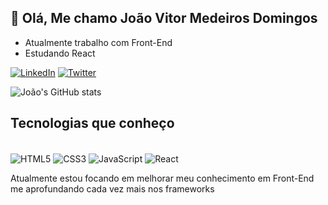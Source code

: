 ## 👋 Olá, Me chamo João Vitor Medeiros Domingos
- Atualmente trabalho com Front-End
- Estudando React


[![LinkedIn](https://img.shields.io/badge/LinkedIn-0077B5?style=for-the-badge&logo=linkedin&logoColor=white)](https://www.linkedin.com/in/jo%C3%A3o-vitor-domingos/)
[![Twitter](https://img.shields.io/badge/Twitter-1DA1F2?style=for-the-badge&logo=twitter&logoColor=white)](https://twitter.com/JoaoVitorMD_)

![João's GitHub stats](https://github-readme-stats.vercel.app/api?username=joaovitormd&show_icons=true&theme=radical)

## Tecnologias que conheço

<div style="display: inline-block"><br/>
  <img align="center" alt="HTML5" src="https://img.shields.io/badge/HTML5-E34F26?style=for-the-badge&logo=html5&logoColor=white">
  <img align="center" alt="CSS3" src="https://img.shields.io/badge/CSS3-1572B6?style=for-the-badge&logo=css3&logoColor=white">
  <img align="center" alt="JavaScript" src="https://img.shields.io/badge/JavaScript-F7DF1E?style=for-the-badge&logo=javascript&logoColor=black">
  <img align="center" alt="React" src="https://img.shields.io/badge/React-20232A?style=for-the-badge&logo=react&logoColor=61DAFB">
 </div><br/>
 
 
Atualmente estou focando em melhorar meu conhecimento em Front-End me aprofundando cada vez mais nos frameworks
